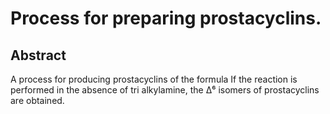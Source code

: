 # Process for preparing prostacyclins.

## Abstract
A process for producing prostacyclins of the formula If the reaction is performed in the absence of tri alkylamine, the Δ⁶ isomers of prostacyclins are obtained.